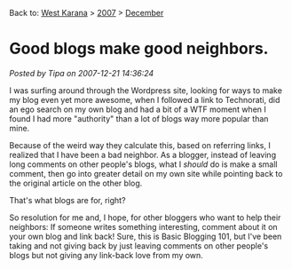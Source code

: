 Back to: [West Karana](/posts/westkarana.md) > [2007](/posts/2007/westkarana.md) > [December](./westkarana.md)
# Good blogs make good neighbors.

*Posted by Tipa on 2007-12-21 14:36:24*

I was surfing around through the Wordpress site, looking for ways to make my blog even yet more awesome, when I followed a link to Technorati, did an ego search on my own blog and had a bit of a WTF moment when I found I had more "authority" than a lot of blogs way more popular than mine.

Because of the weird way they calculate this, based on referring links, I realized that I have been a bad neighbor. As a blogger, instead of leaving long comments on other people's blogs, what I *should* do is make a small comment, then go into greater detail on my own site while pointing back to the original article on the other blog.

That's what blogs are for, right?

So resolution for me and, I hope, for other bloggers who want to help their neighbors: If someone writes something interesting, comment about it on your own blog and link back! Sure, this is Basic Blogging 101, but I've been taking and not giving back by just leaving comments on other people's blogs but not giving any link-back love from my own.

